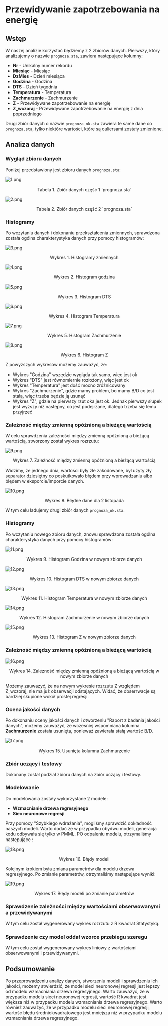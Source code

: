 # Przewidywanie zapotrzebowania na energię

## Wstęp

W naszej analizie korzystać będziemy z 2 zbiorów danych. Pierwszy, który analizujemy o nazwie `prognoza.sta`,
zawiera następujące kolumny:

- **Nr** - Unikalny numer rekordu
- **Miesiąc** - Miesiąc
- **DzMies** - Dzień miesiąca
- **Godzina** - Godzina
- **DTS** - Dzień tygodnia
- **Temperatura** - Temperatura
- **Zachmurzenie** - Zachmurzenie
- **Z** - Przewidywane zapotrzebowanie na energię
- **Z_wczoraj** - Przewidywane zapotrzebowanie na energię z dnia poprzedniego

Drugi zbiór danych o nazwie `prognoza_ok.sta` zawiera te same dane co `prognoza.sta`, tylko niektóre wartości, które są
ouliersami zostały zmienione.

## Analiza danych

### Wygląd zbioru danych

Poniżej przedstawiony jest zbioru danych `prognoza.sta`:

![1.png](img%2F1.png)
<center>Tabela 1. Zbiór danych część 1 `prognoza.sta`</center>

![2.png](img%2F2.png)
<center>Tabela 2. Zbiór danych część 2 `prognoza.sta`</center>

### Histogramy

Po wczytaniu danych i dokonaniu przekształcenia zmiennych, sprawdzona została ogólna charakterystyka danych przy pomocy
histogramów:

![3.png](img%2F3.png)
<center>Wykres 1. Histogramy zmiennych</center>

![4.png](img%2F4.png)
<center>Wykres 2. Histogram godzina</center>

![5.png](img%2F5.png)
<center>Wykres 3. Histogram DTS</center>

![6.png](img%2F6.png)
<center>Wykres 4. Histogram Temperatura</center>

![7.png](img%2F7.png)
<center>Wykres 5. Histogram Zachmurzenie</center>

![8.png](img%2F8.png)
<center>Wykres 6. Histogram Z</center>

Z powyższych wykresów możemy zauważyć, że:

- Wykres "Godzina" wszędzie wygląda tak samo, więc jest ok
- Wykres "DTS" jest równomiernie rozłożony, więc jest ok
- Wykres "Temperatura" jest dość mocno zróżnicowany
- Wykres "Zachmurzenie", gdzie mamy problem, bo mamy B/D co jest stałą, więc trzeba będzie ją usunąć
- Wykres "Z", gdzie na pierwszy rzut oka jest ok. Jednak pierwszy słupek jest wyższy niż następny, co jest podejrzane,
  dlatego trzeba się temu przyjrzeć

### Zależność między zmienną opóźnioną a bieżącą wartością

W celu sprawdzenia zależności między zmienną opóźnioną a bieżącą wartością, stworzony został wykres rozrzutu:

![9.png](img%2F9.png)
<center>Wykres 7. Zależność między zmienną opóźnioną a bieżącą wartością</center>

Widzimy, że jednego dnia, wartości były żle zakodowane, był użyty zły separator dziesiętny co poskutkowało błędem przy
wprowadzaniu albo błędem w eksporcie/imporcie danych.

![10.png](img%2F10.png)
<center>Wykres 8. Błędne dane dla 2 listopada</center>

W tym celu ładujemy drugi zbiór danych `prognoza_ok.sta`.

### Histogramy

Po wczytaniu nowego zbioru danych, znowu sprawdzona została ogólna charakterystyka danych przy pomocy histogramów:

![11.png](img%2F11.png)
<center>Wykres 9. Histogram Godzina w nowym zbiorze danych</center>

![12.png](img%2F12.png)
<center>Wykres 10. Histogram DTS w nowym zbiorze danych</center>

![13.png](img%2F13.png)
<center>Wykres 11. Histogram Temperatura w nowym zbiorze danych</center>

![14.png](img%2F14.png)
<center>Wykres 12. Histogram Zachmurzenie w nowym zbiorze danych</center>

![15.png](img%2F15.png)
<center>Wykres 13. Histogram Z w nowym zbiorze danych</center>

### Zależność między zmienną opóźnioną a bieżącą wartością

![16.png](img%2F16.png)
<center>Wykres 14. Zależność między zmienną opóźnioną a bieżącą wartością w nowym zbiorze danych</center>

Możemy zauważyć, że na nowym wykresie rozrzutu Z względem Z_wczoraj, nie ma już obserwacji odstających. Widać, że
obserrwacje są bardziej skupione wokół prostej regresji.

### Ocena jakości danych

Po dokonaniu oceny jakości danych i otworzeniu "Raport z badania jakości danych", możemy zauważyć, że wcześniej
wspomniana kolumna **Zachmurzenie** została usunięta, ponieważ zawierała stałą wartość B/D.

![17.png](img%2F17.png)
<center>Wykres 15. Usunięta kolumna Zachmurzenie</center>

### Zbiór uczący i testowy

Dokonany został podział zbioru danych na zbiór uczący i testowy.

### Modelowanie

Do modelowania zostały wykorzystane 2 modele:

- **Wzmacnianie drzewa regresyjnego**
- **Siec neuronowe regresji**

Przy pomocy "Szybkiego wdrażania", mogliśmy sprawdzić dokładność naszych modeli. Warto dodać żę w przypadku obydwu
modeli, generacja kodu odbywała się tylko w PMML. PO odpaleniu modelu, otrzymaliśmy następujące :

![18.png](img%2F18.png)
<center>Wykres 16. Błędy modeli</center>

Kolejnym krokiem była zmiana parametrów dla modelu drzewa regresyjnego. Po zmianie parametrów, otrzymaliśmy następujące
wyniki:

![19.png](img%2F19.png)
<center>Wykres 17. Błędy modeli po zmianie parametrów</center>

### Sprawdzenie zależności między wartościami obserwowanymi a przewidywanymi

W tym celu został wygenerowany wykres rozrzutu z R kwadrat Statystyką.

### Sprawdzenie czy model oddał wzorce przebiegu szeregu

W tym celu został wygenerowany wykres liniowy z wartościami obserwowanymi i przewidywanymi.

## Podsumowanie

Po przeprowadzeniu analizy danych, stworzeniu modeli i sprawdzeniu ich jakości, możemy stwierdzić, że model sieci
neuronowej regresji jest lepszy od modelu wzmacniania drzewa regresyjnego. Warto zauważyć, że w przypadku modelu sieci
neuronowej regresji, wartość R kwadrat jest większa niż w przypadku modelu wzmacniania drzewa regresyjnego. Warto
również zauważyć, że w przypadku modelu sieci neuronowej regresji, wartość błędu średniokwadratowego jest mniejsza niż w
przypadku modelu wzmacniania drzewa regresyjnego.


